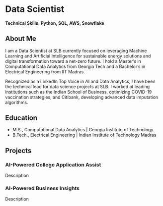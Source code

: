 # Data Scientist

#### Technical Skills: Python, SQL, AWS, Snowflake

## About Me
I am a Data Scientist at SLB currently focused on leveraging Machine Learning and Artificial Intelligence for sustainable energy solutions and digital transformation toward a net-zero future. I hold a Master’s in Computational Data Analytics from Georgia Tech and a Bachelor’s in Electrical Engineering from IIT Madras.

Recognized as a LinkedIn Top Voice in AI and Data Analytics, I have been the technical lead for data science projects at SLB. I worked at leading institutions such as the Indian School of Business, optimizing COVID-19 vaccination strategies, and Citibank, developing advanced data imputation algorithms.

## Education					       		
- M.S., Computational Data Analytics	| Georgia Institute of Technology			       
- B.Tech., Electrical Engineering | Indian Institute of Technology Madras

## Projects
### AI-Powered College Application Assist
Description

### AI-Powered Business Insights
Description

